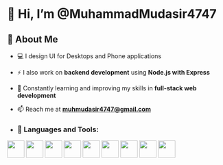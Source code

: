 # 👋 Hi, I’m @MuhammadMudasir4747  

## 🚀 About Me  
- 💻 I design UI for Desktops and Phone applications
- ⚡ I also work on **backend development** using **Node.js with Express**  
- 🌱 Constantly learning and improving my skills in **full-stack web development**  
- 📫 Reach me at **muhmudasir4747@gmail.com**

- ### 🚀 Languages and Tools:
<p align="left"> 
  <img src="https://cdn.jsdelivr.net/gh/devicons/devicon/icons/javascript/javascript-original.svg" width="40px"/>
  <img src="https://cdn.jsdelivr.net/gh/devicons/devicon/icons/react/react-original.svg" width="40px"/>
  <img src="https://cdn.jsdelivr.net/gh/devicons/devicon/icons/nodejs/nodejs-original.svg" width="40px"/>
  <img src="https://cdn.jsdelivr.net/gh/devicons/devicon/icons/express/express-original.svg" width="40px"/>
  <img src="https://cdn.jsdelivr.net/gh/devicons/devicon/icons/mongodb/mongodb-original.svg" width="40px"/>
  <img src="https://cdn.jsdelivr.net/gh/devicons/devicon/icons/html5/html5-original.svg" width="40px"/>
  <img src="https://cdn.jsdelivr.net/gh/devicons/devicon/icons/css3/css3-original.svg" width="40px"/>
  <img src="https://cdn.jsdelivr.net/gh/devicons/devicon/icons/github/github-original.svg" width="40px"/>
  <img src="https://cdn.jsdelivr.net/gh/devicons/devicon/icons/angularjs/angularjs-original.svg" width="40px"/>

</p>






<!---
MuhammadMudasir4747/MuhammadMudasir4747 is a ✨ special ✨ repository because its `README.md` (this file) appears on your GitHub profile.
You can click the Preview link to take a look at your changes.
--->

